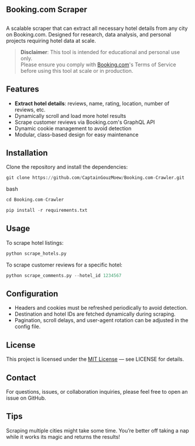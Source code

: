 ## Booking.com Scraper
## 
A scalable scraper that can extract all necessary hotel details from any city on Booking.com.
Designed for research, data analysis, and personal projects requiring hotel data at scale.

> **Disclaimer**: This tool is intended for educational and personal use only.  
> Please ensure you comply with [Booking.com](https://www.booking.com)'s Terms of Service before using this tool at scale or in production.

## Features
* **Extract hotel details**: reviews, name, rating, location, number of reviews, etc.
* Dynamically scroll and load more hotel results
* Scrape customer reviews via Booking.com's GraphQL API
* Dynamic cookie management to avoid detection
* Modular, class-based design for easy maintenance

## Installation
Clone the repository and install the dependencies:
```python 
git clone https://github.com/CaptainGouzMoew/Booking.com-Crawler.git
```
bash
```python
cd Booking.com-Crawler
```
```python
pip install -r requirements.txt
```
## Usage
To scrape hotel listings:
```python
python scrape_hotels.py
```
To scrape customer reviews for a specific hotel:
```python
python scrape_comments.py --hotel_id 1234567
```
## Configuration
* Headers and cookies must be refreshed periodically to avoid detection.
* Destination and hotel IDs are fetched dynamically during scraping.
* Pagination, scroll delays, and user-agent rotation can be adjusted in the config file.

## License
This project is licensed under the [MIT License](https://opensource.org/licenses/MIT) — see LICENSE for details.

## Contact
For questions, issues, or collaboration inquiries, please feel free to open an issue on GitHub.

## Tips
Scraping multiple cities might take some time. You’re better off taking a nap while it works its magic and returns the results!

